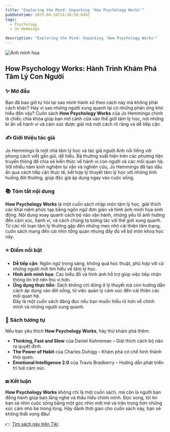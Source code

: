 ```yaml
---
title: "Exploring the Mind: Unpacking 'How Psychology Works'"
pubDatetime: 2025-04-28T14:26:58.049Z
tags:
  - Psychology
  - Jo Hemmings

description: "Exploring the Mind: Unpacking 'How Psychology Works'"
---
```


![Ảnh minh họa](https://images.unsplash.com/photo-1529590003495-b2646e2718bf?crop=entropy&cs=tinysrgb&fit=max&fm=jpg&ixid=M3w3MzA0NDl8MHwxfHNlYXJjaHwxfHxib29rJTJDcmVhZGluZ3xlbnwwfHx8fDE3NDU4NDgyMjN8MA&ixlib=rb-4.0.3&q=80&w=400) 

 ## How Psychology Works: Hành Trình Khám Phá Tâm Lý Con Người

### ✨ Mở đầu  
Bạn đã bao giờ tự hỏi tại sao mình hành xử theo cách này mà không phải cách khác? Hay vì sao những người xung quanh lại có những phản ứng khó hiểu đến vậy? Cuốn sách **How Psychology Works** của Jo Hemmings chính là chiếc chìa khóa giúp bạn mở cánh cửa vào thế giới tâm lý học, nơi những bí ẩn về hành vi và cảm xúc được giải mã một cách rõ ràng và dễ tiếp cận.

### ✍️ Giới thiệu tác giả  
Jo Hemmings là một nhà tâm lý học và tác giả người Anh nổi tiếng với phong cách viết gần gũi, dễ hiểu. Bà thường xuất hiện trên các phương tiện truyền thông để chia sẻ kiến thức về hành vi con người và các mối quan hệ. Với nhiều năm kinh nghiệm tư vấn và nghiên cứu, Jo Hemmings đã tạo dấu ấn qua cách tiếp cận thực tế, kết hợp lý thuyết tâm lý học với những tình huống đời thường, giúp độc giả áp dụng ngay vào cuộc sống.

### 📚 Tóm tắt nội dung  
**How Psychology Works** là một cuốn sách nhập môn tâm lý học, giải thích các khái niệm phức tạp bằng ngôn ngữ đơn giản và hình ảnh minh họa sinh động. Nội dung xoay quanh cách bộ não vận hành, những yếu tố ảnh hưởng đến cảm xúc, hành vi, và cách chúng ta tương tác với thế giới xung quanh. Từ các rối loạn tâm lý thường gặp đến những mẹo nhỏ cải thiện tâm trạng, cuốn sách mang đến cái nhìn tổng quan nhưng đầy đủ về bộ môn khoa học này.

### ⭐ Điểm nổi bật  
- **Dễ tiếp cận**: Ngôn ngữ trong sáng, không quá học thuật, phù hợp với cả những người mới tìm hiểu về tâm lý học.  
- **Hình ảnh minh họa**: Các biểu đồ và hình ảnh hỗ trợ giúp việc tiếp nhận thông tin trở nên thú vị hơn.  
- **Ứng dụng thực tiễn**: Sách không chỉ dừng ở lý thuyết mà còn hướng dẫn cách áp dụng vào đời sống, từ việc quản lý cảm xúc đến cải thiện các mối quan hệ.  
Đây là một cuốn sách đáng đọc nếu bạn muốn hiểu rõ hơn về chính mình và những người xung quanh.

### 📖 Sách tương tự  
Nếu bạn yêu thích **How Psychology Works**, hãy thử khám phá thêm:  
- **Thinking, Fast and Slow** của Daniel Kahneman – Giải thích cách bộ não ra quyết định.  
- **The Power of Habit** của Charles Duhigg – Khám phá cơ chế hình thành thói quen.  
- **Emotional Intelligence 2.0** của Travis Bradberry – Hướng dẫn phát triển trí tuệ cảm xúc.

### 🔚 Kết luận  
**How Psychology Works** không chỉ là một cuốn sách, mà còn là người bạn đồng hành giúp bạn lắng nghe và thấu hiểu chính mình. Đọc xong, tôi tin bạn sẽ nhìn cuộc sống bằng một góc nhìn mới mẻ và trân trọng hơn những xúc cảm nhỏ bé trong lòng. Hãy dành thời gian cho cuốn sách này, bạn sẽ không thất vọng đâu!

👉 [Tìm sách này trên Tiki](https://tiki.vn/search?q=How%20psychology%20works)